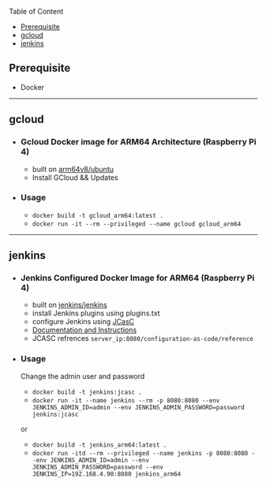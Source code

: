
Table of Content

- [Prerequisite](#prerequisite)
- [gcloud](#gcloud)
- [jenkins](#jenkins)





## Prerequisite

  - Docker 


---

## gcloud
- ### Gcloud Docker image for ARM64 Architecture (Raspberry Pi 4)
  - built on [arm64v8/ubuntu](https://hub.docker.com/r/arm64v8/ubuntu)
  - Install GCloud && Updates

-   ### Usage
    - `docker build -t gcloud_arm64:latest .`
    - `docker run -it --rm --privileged --name gcloud gcloud_arm64`

---

## jenkins

- ### Jenkins Configured Docker Image for ARM64 (Raspberry Pi 4)
  - built on [jenkins/jenkins](https://hub.docker.com/r/jenkins/jenkins)
  - install Jenkins plugins using plugins.txt
  - configure Jenkins using [JCasC](https://www.jenkins.io/projects/jcasc/)
  - [Documentation and Instructions](https://www.digitalocean.com/community/tutorials/how-to-automate-jenkins-setup-with-docker-and-jenkins-configuration-as-code)
  - JCASC refrences `server_ip:8080/configuration-as-code/reference`

- ### Usage
  Change the admin user and password
  - `docker build -t jenkins:jcasc .`
  - `docker run -it --name jenkins --rm -p 8080:8080 --env JENKINS_ADMIN_ID=admin --env JENKINS_ADMIN_PASSWORD=password jenkins:jcasc`
  
  or
  - `docker build -t jenkins_arm64:latest .`
  - `docker run -itd --rm --privileged --name jenkins -p 8080:8080 --env JENKINS_ADMIN_ID=admin --env JENKINS_ADMIN_PASSWORD=password --env JENKINS_IP=192.168.4.90:8080 jenkins_arm64`

